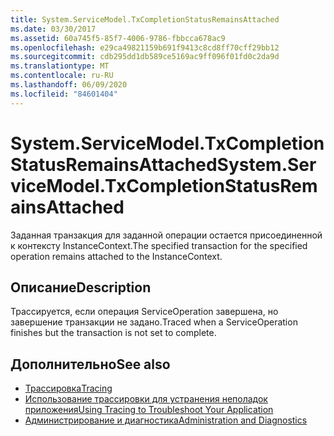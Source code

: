 ```yaml
---
title: System.ServiceModel.TxCompletionStatusRemainsAttached
ms.date: 03/30/2017
ms.assetid: 60a745f5-85f7-4006-9786-fbbcca678ac9
ms.openlocfilehash: e29ca49821159b691f9413c8cd8ff70cff29bb12
ms.sourcegitcommit: cdb295dd1db589ce5169ac9ff096f01fd0c2da9d
ms.translationtype: MT
ms.contentlocale: ru-RU
ms.lasthandoff: 06/09/2020
ms.locfileid: "84601404"
---
```

# <a name="systemservicemodeltxcompletionstatusremainsattached"></a><span data-ttu-id="fc98b-102">System.ServiceModel.TxCompletionStatusRemainsAttached</span><span class="sxs-lookup"><span data-stu-id="fc98b-102">System.ServiceModel.TxCompletionStatusRemainsAttached</span></span>
<span data-ttu-id="fc98b-103">Заданная транзакция для заданной операции остается присоединенной к контексту InstanceContext.</span><span class="sxs-lookup"><span data-stu-id="fc98b-103">The specified transaction for the specified operation remains attached to the InstanceContext.</span></span>  
  
## <a name="description"></a><span data-ttu-id="fc98b-104">Описание</span><span class="sxs-lookup"><span data-stu-id="fc98b-104">Description</span></span>  
 <span data-ttu-id="fc98b-105">Трассируется, если операция ServiceOperation завершена, но завершение транзакции не задано.</span><span class="sxs-lookup"><span data-stu-id="fc98b-105">Traced when a ServiceOperation finishes but the transaction is not set to complete.</span></span>  
  
## <a name="see-also"></a><span data-ttu-id="fc98b-106">Дополнительно</span><span class="sxs-lookup"><span data-stu-id="fc98b-106">See also</span></span>

- [<span data-ttu-id="fc98b-107">Трассировка</span><span class="sxs-lookup"><span data-stu-id="fc98b-107">Tracing</span></span>](index.md)
- [<span data-ttu-id="fc98b-108">Использование трассировки для устранения неполадок приложения</span><span class="sxs-lookup"><span data-stu-id="fc98b-108">Using Tracing to Troubleshoot Your Application</span></span>](using-tracing-to-troubleshoot-your-application.md)
- [<span data-ttu-id="fc98b-109">Администрирование и диагностика</span><span class="sxs-lookup"><span data-stu-id="fc98b-109">Administration and Diagnostics</span></span>](../index.md)
